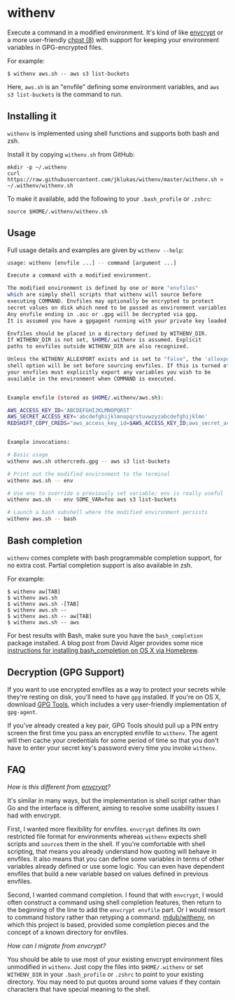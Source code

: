 # withenv

Execute a command in a modified environment.
It's kind of like [envcrypt](https://github.com/whilp/envcrypt)
or a more user-friendly
[chpst (8)](http://manpages.ubuntu.com/manpages/hardy/man8/chpst.8.html)
with support for keeping your environment variables in GPG-encrypted files.

For example:

    $ withenv aws.sh -- aws s3 list-buckets

Here, `aws.sh` is an "envfile" defining some environment variables,
and `aws s3 list-buckets` is the command to run.

## Installing it

`withenv` is implemented using shell functions and supports both bash and zsh.

Install it by copying `withenv.sh` from GitHub:

    mkdir -p ~/.withenv
    curl https://raw.githubusercontent.com/jklukas/withenv/master/withenv.sh > ~/.withenv/withenv.sh

To make it available, add the following to your `.bash_profile` or `.zshrc`:

    source $HOME/.withenv/withenv.sh

## Usage

Full usage details and examples are given by `withenv --help`:

```bash
usage: withenv [envfile ...] -- command [argument ...]

Execute a command with a modified environment.

The modified environment is defined by one or more "envfiles"
which are simply shell scripts that withenv will source before
executing COMMAND. Envfiles may optionally be encrypted to protect
secret values on disk which need to be passed as environment variables.
Any envfile ending in .asc or .gpg will be decrypted via gpg.
It is assumed you have a gpgagent running with your private key loaded.

Envfiles should be placed in a directory defined by WITHENV_DIR.
If WITHENV_DIR is not set, $HOME/.withenv is assumed. Explicit
paths to envfiles outside WITHENV_DIR are also recognized.

Unless the WITHENV_ALLEXPORT exists and is set to "false", the 'allexport'
shell option will be set before sourcing envfiles. If this is turned off,
your envfiles must explicitly export any variables you wish to be
available in the environment when COMMAND is executed.


Example envfile (stored as $HOME/.withenv/aws.sh):

AWS_ACCESS_KEY_ID='ABCDEFGHIJKLMNOPQRST'
AWS_SECRET_ACCESS_KEY='abcdefghijklmnopqrstuvwzyzabcdefghijklmn'
REDSHIFT_COPY_CREDS="aws_access_key_id=$AWS_ACCESS_KEY_ID;aws_secret_access_key=$AWS_SECRET_ACCESS_KEY"


Example invocations:

# Basic usage
withenv aws.sh othercreds.gpg -- aws s3 list-buckets

# Print out the modified environment to the terminal
withenv aws.sh -- env

# Use env to override a previously set variable; env is really useful
withenv aws.sh -- env SOME_VAR=foo aws s3 list-buckets

# Launch a bash subshell where the modified environment persists
withenv aws.sh -- bash
```

## Bash completion

`withenv` comes complete with bash programmable completion support, for no extra cost.
Partial completion support is also available in zsh.

For example:

    $ withenv aw[TAB]
    $ withenv aws.sh
    $ withenv aws.sh -[TAB]
    $ withenv aws.sh --
    $ withenv aws.sh -- aw[TAB]
    $ withenv aws.sh -- aws


For best results with Bash, make sure you have the `bash_completion` package installed.
A blog post from David Alger provides some nice
[instructions for installing bash_completion on OS X via Homebrew](http://davidalger.com/development/bash-completion-on-os-x-with-brew/).


## Decryption (GPG Support)

If you want to use encrypted envfiles as a way to protect your secrets while
they're resting on disk, you'll need to have `gpg` installed.
If you're on OS X, download [GPG Tools](https://gpgtools.org/), which includes
a very user-friendly implementation of `gpg-agent`.

If you've already created a key pair, GPG Tools should pull up a PIN entry
screen the first time you pass an encrypted envfile to `withenv`.
The agent will then cache your credentials for some period of time
so that you don't have to enter your secret key's password every time
you invoke `withenv`.


## FAQ

*How is this different from [envcrypt](https://github.com/whilp/envcrypt)?*

It's similar in many ways, but the implementation is shell script rather
than Go and the interface is different, aiming to resolve some
usability issues I had with envcrypt.

First, I wanted more flexibility for envfiles.
`envcrypt` defines its own restricted file format for environments
whereas `withenv` expects shell scripts and `source`s them in the shell.
If you're comfortable with shell scripting, that means you already
understand how quoting will behave in envfiles. It also means that you can define
some variables in terms of other variables already defined or use some logic.
You can even have dependent envfiles that build a new variable based on
values defined in previous envfiles.

Second, I wanted command completion. I found that with `envcrypt`,
I would often construct a command using shell completion features, then
return to the beginning of the line to add the `envcrypt envfile` part.
Or I would resort to command history rather than retyping a command.
[mdub/withenv](https://github.com/mdub/withenv), on which this project
is based, provided some completion pieces
and the concept of a known directory for envfiles.

*How can I migrate from envcrypt?*

You should be able to use most of your existing envcrypt environment files
unmodified in `withenv`. Just copy the files into `$HOME/.withenv` or
set `WITHENV_DIR` in your `.bash_profile` or `.zshrc` to point to your
existing directory.
You may need to put quotes around some values if they contain characters
that have special meaning to the shell.
